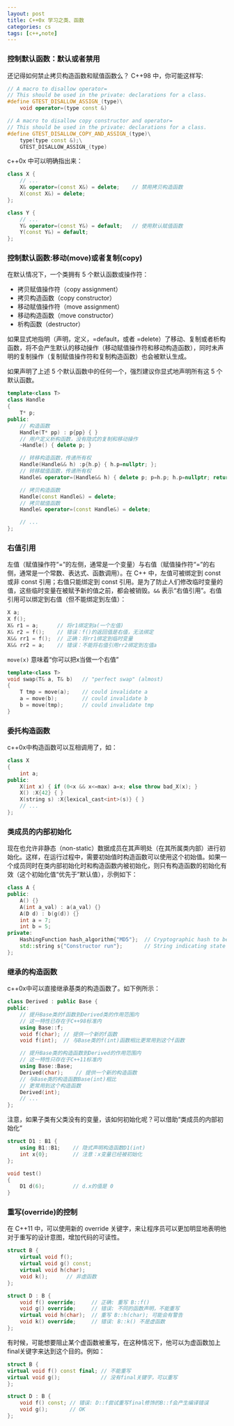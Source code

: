 ```yaml
---
layout: post
title: C++0x 学习之类、函数
categories: cs
tags: [c++,note]
---
```


### 控制默认函数：默认或者禁用
还记得如何禁止拷贝构造函数和赋值函数么？ C++98 中，你可能这样写:

```c++
// A macro to disallow operator=
// This should be used in the private: declarations for a class.
#define GTEST_DISALLOW_ASSIGN_(type)\
	void operator=(type const &)

// A macro to disallow copy constructor and operator=
// This should be used in the private: declarations for a class.
#define GTEST_DISALLOW_COPY_AND_ASSIGN_(type)\
	type(type const &);\
	GTEST_DISALLOW_ASSIGN_(type)
```

<!-- more -->

c++0x 中可以明确指出来：

```c++
class X {
	// ...
	X& operator=(const X&) = delete;	// 禁用拷贝构造函数
	X(const X&) = delete;
};

class Y {
	// ...
	Y& operator=(const Y&) = default;	// 使用默认赋值函数
	Y(const Y&) = default;
};
```

### 控制默认函数:移动(move)或者复制(copy)
在默认情况下，一个类拥有 5 个默认函数或操作符：

- 拷贝赋值操作符（copy assignment）
- 拷贝构造函数（copy constructor）
- 移动赋值操作符（move assignment）
- 移动构造函数（move constructor）
- 析构函数（destructor）

如果显式地指明（声明，定义，=default，或者 =delete）了移动、复制或者析构函数，将不会产生默认的移动操作（移动赋值操作符和移动构造函数），同时未声明的复制操作（复制赋值操作符和复制构造函数）也会被默认生成。

如果声明了上述 5 个默认函数中的任何一个，强烈建议你显式地声明所有这 5 个默认函数。

```c++
template<class T>
class Handle
{
	T* p;
public:
	// 构造函数
	Handle(T* pp) : p{pp} { }
	// 用户定义析构函数，没有隐式的复制和移动操作
	~Handle() { delete p; } 

	// 转移构造函数，传递所有权
	Handle(Handle&& h) :p{h.p} { h.p=nullptr; };
	// 转移赋值函数，传递所有权
	Handle& operator=(Handle&& h) { delete p; p=h.p; h.p=nullptr; return *this; }

	// 拷贝构造函数
	Handle(const Handle&) = delete;
	// 拷贝赋值函数
	Handle& operator=(const Handle&) = delete;

	// ...
};
```

### 右值引用

左值（赋值操作符“=”的左侧，通常是一个变量）与右值（赋值操作符“=”的右侧，通常是一个常数、表达式、函数调用）。在 C++ 中，左值可被绑定到 const 或非 const 引用；右值只能绑定到 const 引用。是为了防止人们修改临时变量的值，这些临时变量在被赋予新的值之前，都会被销毁。`&&` 表示“右值引用”。右值引用可以绑定到右值（但不能绑定到左值）：

```c++
X a;
X f();
X& r1 = a;      // 将r1绑定到a(一个左值)
X& r2 = f();    // 错误：f()的返回值是右值，无法绑定
X&& rr1 = f();  // 正确：将rr1绑定到临时变量
X&& rr2 = a;    // 错误：不能将右值引用rr2绑定到左值a
```

`move(x)` 意味着“你可以把x当做一个右值”

```c++
template<class T>
void swap(T& a, T& b)	// "perfect swap" (almost)
{
	T tmp = move(a);	// could invalidate a
	a = move(b);		// could invalidate b
	b = move(tmp);		// could invalidate tmp
}
```
### 委托构造函数
c++0x中构造函数可以互相调用了，如：

```c++
class X
{
	int a;
public:
	X(int x) { if (0<x && x<=max) a=x; else throw bad_X(x); }
	X() :X{42} { }
	X(string s) :X{lexical_cast<int>(s)} { }
	// ...
};
```

### 类成员的内部初始化
现在也允许非静态（non-static）数据成员在其声明处（在其所属类内部）进行初始化。这样，在运行过程中，需要初始值时构造函数可以使用这个初始值。如果一个成员同时在类内部初始化时和构造函数内被初始化，则只有构造函数的初始化有效（这个初始化值“优先于”默认值），示例如下：

```c++
class A {
public:
	A() {}
	A(int a_val) : a(a_val) {}
	A(D d) : b(g(d)) {}
	int a = 7;
	int b = 5;	
private:
	HashingFunction hash_algorithm{"MD5"};  // Cryptographic hash to be applied to all A instances
	std::string s{"Constructor run"};       // String indicating state in object lifecycle
};
```

### 继承的构造函数
c++0x中可以直接继承基类的构造函数了。如下例所示：

```c++
class Derived : public Base {
public:
	// 提升Base类的f函数到Derived类的作用范围内
	// 这一特性已存在于C++98标准内
	using Base::f;    
	void f(char); // 提供一个新的f函数
	void f(int);  // 与Base类的f(int)函数相比更常用到这个f函数

	// 提升Base类的构造函数到Derived的作用范围内
	// 这一特性只存在于C++11标准内
	using Base::Base;
	Derived(char);    // 提供一个新的构造函数    
	// 与Base类的构造函数Base(int)相比
	// 更常用到这个构造函数
	Derived(int);     
	// ...
};
```

注意，如果子类有父类没有的变量，该如何初始化呢？可以借助“类成员的内部初始化”

```c++
struct D1 : B1 {
	using B1::B1;    // 隐式声明构造函数D1(int)
	int x{0};        // 注意：x变量已经被初始化
};

void test()
{
	D1 d(6);         // d.x的值是 0
}
```

### 重写(override)的控制
在 C++11 中，可以使用新的 override 关键字，来让程序员可以更加明显地表明他对于重写的设计意图，增加代码的可读性。

```c++
struct B {
	virtual void f();
	virtual void g() const;
	virtual void h(char);
	void k();      // 非虚函数
};

struct D : B {
	void f() override;     // 正确: 重写 B::f()
	void g() override;     // 错误: 不同的函数声明，不能重写
	virtual void h(char);  // 重写 B::h(char); 可能会有警告
	void k() override;     // 错误: B::k() 不是虚函数
};
```

有时候，可能想要阻止某个虚函数被重写，在这种情况下，他可以为虚函数加上final关键字来达到这个目的。例如：

```c++
struct B {
virtual void f() const final; // 不能重写
virtual void g();             // 没有final关键字，可以重写
};

struct D : B {
	void f() const; // 错误: D::f尝试重写final修饰的B::f会产生编译错误
	void g();       // OK
};
```